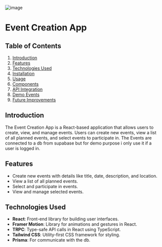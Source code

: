 

![image](https://github.com/Giorgiod91/event1/assets/109972616/de474131-3c78-4b96-bd65-7e4ec65f89c2)

# Event Creation App

## Table of Contents
1. [Introduction](#introduction)
2. [Features](#features)
3. [Technologies Used](#technologies-used)
4. [Installation](#installation)
5. [Usage](#usage)
6. [Components](#components)
7. [API Integration](#api-integration)
8. [Demo Events](#demo-events)
9. [Future Improvements](#future-improvements)

## Introduction
The Event Creation App is a React-based application that allows users to create, view, and manage events. Users can create new events, view a list of all planned events, and select events to participate in. The Events are connected to a db from supabase but for demo purpose i only use it if a user is logged in.

## Features
- Create new events with details like title, date, description, and location.
- View a list of all planned events.
- Select and participate in events.
- View and manage selected events.

## Technologies Used
- **React**: Front-end library for building user interfaces.
- **Framer Motion**: Library for animations and gestures in React.
- **TRPC**: Type-safe API calls in React using TypeScript.
- **Tailwind CSS**: Utility-first CSS framework for styling.
- **Prisma**: For communicate with the db.



